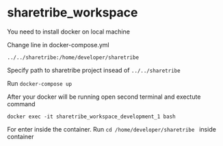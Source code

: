 # sharetribe_workspace

You need to install docker on local machine

Change line in docker-compose.yml

`../../sharetribe:/home/developer/sharetribe`

Specify path to sharetribe project insead of `../../sharetribe`

Run `docker-compose up`

After your docker will be running open second terminal and exectute command

` docker exec -it sharetribe_workspace_development_1 bash `

For enter inside the container. Run `cd /home/developer/sharetribe ` inside container
